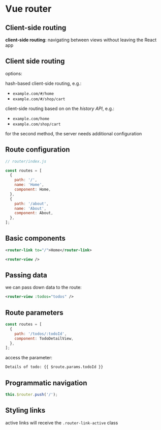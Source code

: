 # Vue router

## Client-side routing

**client-side routing**: navigating between views without leaving the React app

## Client side routing

options:

hash-based client-side routing, e.g.:

- `example.com/#/home`
- `example.com/#/shop/cart`

client-side routing based on on the _history API_, e.g.:

- `example.com/home`
- `example.com/shop/cart`

for the second method, the server needs additional configuration

## Route configuration

```js
// router/index.js

const routes = [
  {
    path: '/',
    name: 'Home',
    component: Home,
  },
  {
    path: '/about',
    name: 'About',
    component: About,
  },
];
```

## Basic components

```xml
<router-link to="/">Home</router-link>
```

```xml
<router-view />
```

## Passing data

we can pass down data to the route:

```xml
<router-view :todos="todos" />
```

## Route parameters

```js
const routes = [
  {
    path: '/todos/:todoId',
    component: TodoDetailView,
  },
];
```

access the parameter:

```xml
Details of todo: {{ $route.params.todoId }}
```

## Programmatic navigation

```js
this.$router.push('/');
```

## Styling links

active links will receive the `.router-link-active` class
